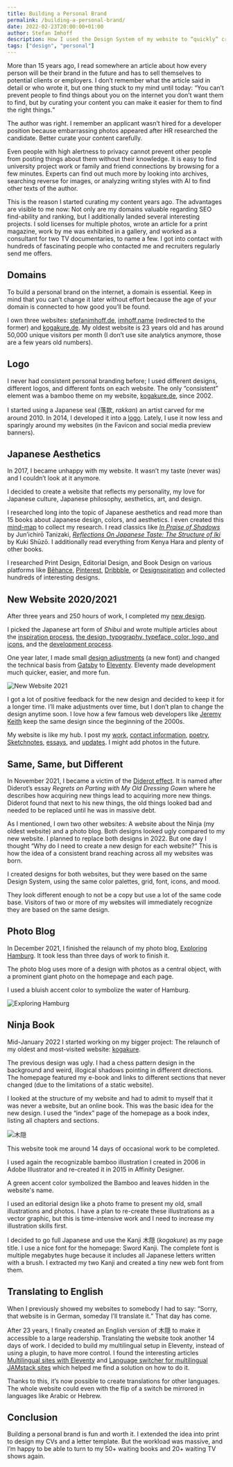 ```yaml
---
title: Building a Personal Brand
permalink: /building-a-personal-brand/
date: 2022-02-23T20:00:00+01:00
author: Stefan Imhoff
description: How I used the Design System of my website to “quickly” create new designs for my other two websites and created a personal brand at the same time.
tags: ["design", "personal"]
---
```


More than 15 years ago, I read somewhere an article about how every person will be their brand in the future and has to sell themselves to potential clients or employers. I don’t remember what the article said in detail or who wrote it, but one thing stuck to my mind until today: <q>You can’t prevent people to find things about you on the internet you don’t want them to find, but by curating your content you can make it easier for them to find the right things.</q>

The author was right. I remember an applicant wasn’t hired for a developer position because embarrassing photos appeared after HR researched the candidate. Better curate your content carefully.

Even people with high alertness to privacy cannot prevent other people from posting things about them without their knowledge. It is easy to find university project work or family and friend connections by browsing for a few minutes. Experts can find out much more by looking into archives, searching reverse for images, or analyzing writing styles with AI to find other texts of the author.

This is the reason I started curating my content years ago. The advantages are visible to me now: Not only are my domains valuable regarding SEO find-ability and ranking, but I additionally landed several interesting projects. I sold licenses for multiple photos, wrote an article for a print magazine, work by me was exhibited in a gallery, and worked as a consultant for two TV documentaries, to name a few. I got into contact with hundreds of fascinating people who contacted me and recruiters regularly send me offers.

## Domains

To build a personal brand on the internet, a domain is essential. Keep in mind that you can’t change it later without effort because the age of your domain is connected to how good you’ll be found.

I own three websites: [stefanimhoff.de](https://www.stefanimhoff.de/), [imhoff.name](https://www.imhoff.name/) (redirected to the former) and [kogakure.de](https://www.kogakure.de/). My oldest website is 23 years old and has around 50,000 unique visitors per month (I don’t use site analytics anymore, those are a few years old numbers).

## Logo

I never had consistent personal branding before; I used different designs, different logos, and different fonts on each website. The only “consistent” element was a bamboo theme on my website, [kogakure.de](https://www.kogakure.de/), since 2002.

I started using a Japanese seal (落款, _rakkan_) an artist carved for me around 2010. In 2014, I developed it into a [logo](/logo-design/). Lately, I use it now less and sparingly around my websites (in the Favicon and social media preview banners).

## Japanese Aesthetics

In 2017, I became unhappy with my website. It wasn’t my taste (never was) and I couldn’t look at it anymore.

I decided to create a website that reflects my personality, my love for Japanese culture, Japanese philosophy, aesthetics, art, and design.

I researched long into the topic of Japanese aesthetics and read more than 15 books about Japanese design, colors, and aesthetics. I even created this [mind-map](https://my.mindnode.com/FGhdh66uMbi1aJ9RfriKUL3JoMCHd18aS8z9Uayw) to collect my research. I read classics like <cite>[In Praise of Shadows](https://www.amazon.de/gp/product/0918172020?ie=UTF8&linkCode=as2&camp=1638&creative=6742&creativeASIN=0918172020)</cite> by Jun’ichirō Tanizaki, <cite>[Reflections On Japanese Taste: The Structure of Iki](https://www.amazon.de/gp/product/0909952302?ie=UTF8&linkCode=as2&camp=1638&creative=6742&creativeASIN=0909952302)</cite> by Kuki Shūzō. I additionally read everything from Kenya Hara and plenty of other books.

I researched Print Design, Editorial Design, and Book Design on various platforms like [Bēhance](https://www.behance.net/), [Pinterest](https://www.pinterest.com/), [Dribbble](https://dribbble.com/), or [Designspiration](https://www.designspiration.com/) and collected hundreds of interesting designs.

## New Website 2020/2021

After three years and 250 hours of work, I completed my [new design](/new-website-2020/).

I picked the Japanese art form of _Shibui_ and wrote multiple articles about the [inspiration process](/new-website-2020-inspiration/), [the design, typography, typeface, color, logo, and icons](/new-website-2020-design/), and the [development process](/new-website-2020-development/).

One year later, I made small [design adjustments](/new-website-2021/) (a new font) and changed the technical basis from [Gatsby](https://www.gatsbyjs.com/) to [Eleventy](https://www.11ty.dev/). Eleventy made development much quicker, easier, and more fun.

![New Website 2021](/assets/images/posts/new-website-2021.jpg)

I got a lot of positive feedback for the new design and decided to keep it for a longer time. I’ll make adjustments over time, but I don’t plan to change the design anytime soon. I love how a few famous web developers like [Jeremy Keith](https://adactio.com/) keep the same design since the beginning of the 2000s.

My website is like my hub. I post my [work](/projects/), [contact information](/about/), [poetry](/haiku/), [Sketchnotes](/sketchnotes/), [essays](/journal/), and [updates](/now/). I might add photos in the future.

## Same, Same, but Different

In November 2021, I became a victim of the [Diderot effect](https://en.wikipedia.org/wiki/Diderot_effect). It is named after Diderot’s essay <cite>Regrets on Parting with My Old Dressing Gown</cite> where he describes how acquiring new things lead to acquiring more new things. Diderot found that next to his new things, the old things looked bad and needed to be replaced until he was in massive debt.

As I mentioned, I own two other websites: A website about the Ninja (my oldest website) and a photo blog. Both designs looked ugly compared to my new website. I planned to replace both designs in 2022. But one day I thought <q>Why do I need to create a new design for each website?</q> This is how the idea of a consistent brand reaching across all my websites was born.

I created designs for both websites, but they were based on the same Design System, using the same color palettes, grid, font, icons, and mood.

They look different enough to not be a copy but use a lot of the same code base. Visitors of two or more of my websites will immediately recognize they are based on the same design.

## Photo Blog

In December 2021, I finished the relaunch of my photo blog, [Exploring Hamburg](https://hamburg.stefanimhoff.de/). It took less than three days of work to finish it.

The photo blog uses more of a design with photos as a central object, with a prominent giant photo on the homepage and each page.

I used a bluish accent color to symbolize the water of Hamburg.

![Exploring Hamburg](/assets/images/posts/new-website-hamburg-2021.jpg)

## Ninja Book

Mid-January 2022 I started working on my bigger project: The relaunch of my oldest and most-visited website: [kogakure](https://www.kogakure.de/).

The previous design was ugly. I had a chess pattern design in the background and weird, illogical shadows pointing in different directions. The homepage featured my e-book and links to different sections that never changed (due to the limitations of a static website).

I looked at the structure of my website and had to admit to myself that it was never a website, but an online book. This was the basic idea for the new design. I used the “index” page of the homepage as a book index, listing all chapters and sections.

![木隠](/assets/images/posts/new-website-kogakure-2022.jpg)

This website took me around 14 days of occasional work to be completed.

I used again the recognizable bamboo illustration I created in 2006 in Adobe Illustrator and re-created it in 2015 in Affinity Designer.

A green accent color symbolized the Bamboo and leaves hidden in the website's name.

I used an editorial design like a photo frame to present my old, small illustrations and photos. I have a plan to re-create these illustrations as a vector graphic, but this is time-intensive work and I need to increase my illustration skills first.

I decided to go full Japanese and use the Kanji 木隠 (_kogakure_) as my page title. I use a nice font for the homepage: Sword Kanji. The complete font is multiple megabytes huge because it includes all Japanese letters written with a brush. I extracted my two Kanji and created a tiny new web font from them.

## Translating to English

When I previously showed my websites to somebody I had to say: <q>Sorry, that website is in German, someday I’ll translate it.</q> That day has come.

After 23 years, I finally created an English version of 木隠 to make it accessible to a large readership. Translating the website took another 14 days of work. I decided to build my multilingual setup in Eleventy, instead of using a plugin, to have more control. I found the interesting articles [Multilingual sites with Eleventy](https://www.webstoemp.com/blog/multilingual-sites-eleventy/) and [Language switcher for multilingual JAMstack sites](https://www.webstoemp.com/blog/language-switcher-multilingual-jamstack-sites/) which helped me find a solution on how to do it.

Thanks to this, it’s now possible to create translations for other languages. The whole website could even with the flip of a switch be mirrored in languages like Arabic or Hebrew.

## Conclusion

Building a personal brand is fun and worth it. I extended the idea into print to design my CVs and a letter template. But the workload was massive, and I’m happy to be able to turn to my 50+ waiting books and 20+ waiting TV shows again.
